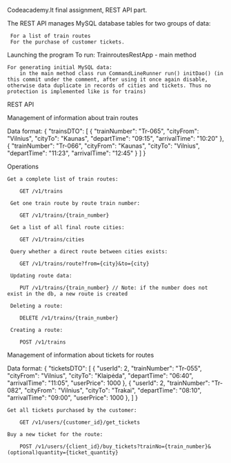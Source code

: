Codeacademy.lt final assignment, REST API part.

The REST API manages MySQL database tables for two groups of data:

     For a list of train routes
     For the purchase of customer tickets.

Launching the program
	To run: TrainroutesRestApp - main method

	For generating initial MySQL data:
		in the main method class run CommandLineRunner run() initDao() (in this commit under the comment, after using it once again disable, otherwise data duplicate in records of cities and tickets. Thus no protection is implemented like is for trains)

REST API

Management of information about train routes

Data format:
    {
        "trainsDTO": [
            {
                "trainNumber": "Tr-065",
                "cityFrom": "Vilnius",
                "cityTo": "Kaunas",
                "departTime": "09:15",
                "arrivalTime": "10:20"
            },
            {
                "trainNumber": "Tr-066",
                "cityFrom": "Kaunas",
                "cityTo": "Vilnius",
                "departTime": "11:23",
                "arrivalTime": "12:45"
            }
        ]
    }

Operations

	Get a complete list of train routes:

     	GET /v1/trains

     Get one train route by route train number:

     	GET /v1/trains/{train_number}

     Get a list of all final route cities:

     	GET /v1/trains/cities

     Query whether a direct route between cities exists:

     	GET /v1/trains/route?from={city}&to={city}

     Updating route data:

     	PUT /v1/trains/{train_number} // Note: if the number does not exist in the db, a new route is created

     Deleting a route:

     	DELETE /v1/trains/{train_number}

     Creating a route:

     	POST /v1/trains



Management of information about tickets for routes

Data format:
    {
        "ticketsDTO": [
            {
                "userId": 2,
                "trainNumber": "Tr-055",
                "cityFrom": "Vilnius",
                "cityTo": "Klaipėda",
                "departTime": "06:40",
                "arrivalTime": "11:05",
                "userPrice": 1000
            },
            {
                "userId": 2,
                "trainNumber": "Tr-082",
                "cityFrom": "Vilnius",
                "cityTo": "Trakai",
                "departTime": "08:10",
                "arrivalTime": "09:00",
                "userPrice": 1000
            },
        ]
    }

	Get all tickets purchased by the customer:

     	GET /v1/users/{customer_id}/get_tickets

    Buy a new ticket for the route:

     	POST /v1/users/{client_id}/buy_tickets?trainNo={train_number}&(optional)quantity={ticket_quantity}

